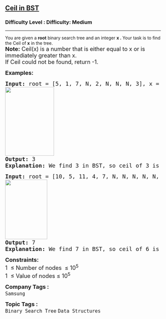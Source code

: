 <h2><a href="https://www.geeksforgeeks.org/problems/implementing-ceil-in-bst/1?utm_source=chatgpt.com">Ceil in BST</a></h2><h3>Difficulty Level : Difficulty: Medium</h3><hr><div class="problems_problem_content__Xm_eO"><p data-pm-slice="0 0 []">You are given a&nbsp;<strong>root</strong>&nbsp;binary search tree and an integer&nbsp;<strong>x .&nbsp;</strong>Your task is to find the Ceil of&nbsp;<strong>x</strong> in the tree.<br><strong style="font-size: 18px;">Note:</strong><span style="font-size: 18px;">&nbsp;</span><span style="font-size: 18px;">Ceil(x) is a number that is either equal to x or is immediately greater than x.<br></span><span style="font-size: 18px;">If Ceil could not be found, return -1.</span></p>
<p><span style="font-size: 18px;"><strong>Examples:</strong></span></p>
<pre><span style="font-size: 18px;"><strong style="font-size: 18px;">Input: </strong><span style="font-size: 18px;">root = [</span><span style="font-size: 18px;">5, 1, 7, N, 2, N, N, N, 3], x = 3</span>
<span style="font-size: 18px;"><img src="https://media.geeksforgeeks.org/img-practice/prod/addEditProblem/701135/Web/Other/blobid1_1747983254.webp" width="158" height="222"><br></span><strong style="font-size: 18px;">Output: </strong><span style="font-size: 18px;">3</span><strong style="font-size: 18px;">
Explanation: </strong><span style="font-size: 18px;">We find 3 in BST, so ceil of 3 is 3.</span></span></pre>
<pre><span style="font-size: 18px;"><strong>Input: </strong>root = [10, 5, 11, 4, 7, N, N, N, N, N, 8], </span>x = 6<br><span style="font-size: 18px;"><img src="https://media.geeksforgeeks.org/img-practice/prod/addEditProblem/701135/Web/Other/blobid2_1747983312.webp" width="136" height="192"><br><strong>Output: </strong>7<strong>
Explanation: </strong>We find 7 in BST, so ceil of 6 is 7.</span></pre>
<p><span style="font-size: 18px;"><strong>Constraints:</strong><br>1 &nbsp;≤ Number of nodes &nbsp;≤ 10<sup>5</sup><br>1 &nbsp;≤ Value of nodes ≤ 10<sup>5</sup></span></p></div><p><span style=font-size:18px><strong>Company Tags : </strong><br><code>Samsung</code>&nbsp;<br><p><span style=font-size:18px><strong>Topic Tags : </strong><br><code>Binary Search Tree</code>&nbsp;<code>Data Structures</code>&nbsp;